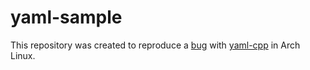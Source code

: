 # yaml-sample

This repository was created to reproduce a [bug](https://bugs.archlinux.org/task/47591) with [yaml-cpp](https://www.archlinux.org/packages/community/x86_64/yaml-cpp) in Arch Linux.
